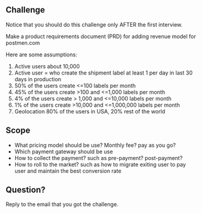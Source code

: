 ## Challenge
Notice that you should do this challenge only AFTER the first interview.

Make a product requirements document (PRD) for adding revenue model for postmen.com


Here are some assumptions:

1. Active users about 10,000
2. Active user = who create the shipment label at least 1 per day in last 30 days in production	
3. 50% of the users create <=100 labels per month
4. 45% of the users create >100 and <=1,000 labels per month
5. 4% of the users create > 1,000 and <=10,000 labels per month
6. 1% of the users create >10,000 and <=1,000,000 labels per month
7. Geolocation 80% of the users in USA, 20% rest of the world 


## Scope

- What pricing model should be use? Monthly fee? pay as you go?
- Which payment gateway should be use
- How to collect the payment? such as pre-payment? post-payment?
- How to roll to the market? such as how to migrate exiting user to pay user and maintain the best conversion rate



## Question?

Reply to the email that you got the challenge.


